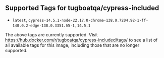 ## Supported Tags for tugboatqa/cypress-included

* `latest`, `cypress-14.5.1-node-22.17.0-chrome-138.0.7204.92-1-ff-140.0.2-edge-138.0.3351.65-1`, `14.5.1`

The above tags are currently supported. Visit https://hub.docker.com/r/tugboatqa/cypress-included/tags/ to see a list of all available tags for this image, including those that are no longer supported.
